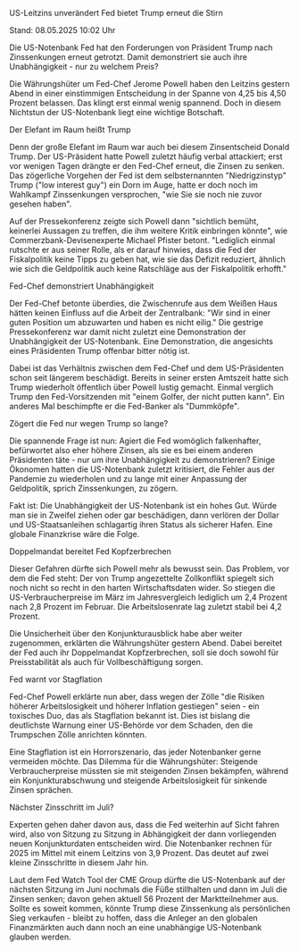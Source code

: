 
US-Leitzins unverändert
Fed bietet Trump erneut die Stirn


Stand: 08.05.2025 10:02 Uhr


Die US-Notenbank Fed hat den Forderungen von Präsident Trump nach Zinssenkungen erneut getrotzt. Damit demonstriert sie auch ihre Unabhängigkeit - nur zu welchem Preis? 



Die Währungshüter um Fed-Chef Jerome Powell haben den Leitzins gestern Abend in einer einstimmigen Entscheidung in der Spanne von 4,25 bis 4,50 Prozent belassen. Das klingt erst einmal wenig spannend. Doch in diesem Nichtstun der US-Notenbank liegt eine wichtige Botschaft.

Der Elefant im Raum heißt Trump


Denn der große Elefant im Raum war auch bei diesem Zinsentscheid Donald Trump. Der US-Präsident hatte Powell zuletzt häufig verbal attackiert; erst vor wenigen Tagen drängte er den Fed-Chef erneut, die Zinsen zu senken. Das zögerliche Vorgehen der Fed ist dem selbsternannten "Niedrigzinstyp" Trump ("low interest guy") ein Dorn im Auge, hatte er doch noch im Wahlkampf Zinssenkungen versprochen, "wie Sie sie noch nie zuvor gesehen haben".


Auf der Pressekonferenz zeigte sich Powell dann "sichtlich bemüht, keinerlei Aussagen zu treffen, die ihm weitere Kritik einbringen könnte", wie Commerzbank-Devisenexperte Michael Pfister betont. "Lediglich einmal rutschte er aus seiner Rolle, als er darauf hinwies, dass die Fed der Fiskalpolitik keine Tipps zu geben hat, wie sie das Defizit reduziert, ähnlich wie sich die Geldpolitik auch keine Ratschläge aus der Fiskalpolitik erhofft."

Fed-Chef demonstriert Unabhängigkeit


Der Fed-Chef betonte überdies, die Zwischenrufe aus dem Weißen Haus hätten keinen Einfluss auf die Arbeit der Zentralbank: "Wir sind in einer guten Position um abzuwarten und haben es nicht eilig." Die gestrige Pressekonferenz war damit nicht zuletzt eine Demonstration der Unabhängigkeit der US-Notenbank. Eine Demonstration, die angesichts eines Präsidenten Trump offenbar bitter nötig ist.


Dabei ist das Verhältnis zwischen dem Fed-Chef und dem US-Präsidenten schon seit längerem beschädigt. Bereits in seiner ersten Amtszeit hatte sich Trump wiederholt öffentlich über Powell lustig gemacht. Einmal verglich Trump den Fed-Vorsitzenden mit "einem Golfer, der nicht putten kann". Ein anderes Mal beschimpfte er die Fed-Banker als "Dummköpfe".

Zögert die Fed nur wegen Trump so lange?


Die spannende Frage ist nun: Agiert die Fed womöglich falkenhafter, befürwortet also eher höhere Zinsen, als sie es bei einem anderen Präsidenten täte - nur um ihre Unabhängigkeit zu demonstrieren? Einige Ökonomen hatten die US-Notenbank zuletzt kritisiert, die Fehler aus der Pandemie zu wiederholen und zu lange mit einer Anpassung der Geldpolitik, sprich Zinssenkungen, zu zögern.


Fakt ist: Die Unabhängigkeit der US-Notenbank ist ein hohes Gut. Würde man sie in Zweifel ziehen oder gar beschädigen, dann verlören der Dollar und US-Staatsanleihen schlagartig ihren Status als sicherer Hafen. Eine globale Finanzkrise wäre die Folge.

Doppelmandat bereitet Fed Kopfzerbrechen


Dieser Gefahren dürfte sich Powell mehr als bewusst sein. Das Problem, vor dem die Fed steht: Der von Trump angezettelte Zollkonflikt spiegelt sich noch nicht so recht in den harten Wirtschaftsdaten wider. So stiegen die US-Verbraucherpreise im März im Jahresvergleich lediglich um 2,4 Prozent nach 2,8 Prozent im Februar. Die Arbeitslosenrate lag zuletzt stabil bei 4,2 Prozent.


Die Unsicherheit über den Konjunkturausblick habe aber weiter zugenommen, erklärten die Währungshüter gestern Abend. Dabei bereitet der Fed auch ihr Doppelmandat Kopfzerbrechen, soll sie doch sowohl für Preisstabilität als auch für Vollbeschäftigung sorgen.

Fed warnt vor Stagflation


Fed-Chef Powell erklärte nun aber, dass wegen der Zölle "die Risiken höherer Arbeitslosigkeit und höherer Inflation gestiegen" seien - ein toxisches Duo, das als Stagflation bekannt ist. Dies ist bislang die deutlichste Warnung einer US-Behörde vor dem Schaden, den die Trumpschen Zölle anrichten könnten.


Eine Stagflation ist ein Horrorszenario, das jeder Notenbanker gerne vermeiden möchte. Das Dilemma für die Währungshüter: Steigende Verbraucherpreise müssten sie mit steigenden Zinsen bekämpfen, während ein Konjunkturabschwung und steigende Arbeitslosigkeit für sinkende Zinsen sprächen.

Nächster Zinsschritt im Juli?


Experten gehen daher davon aus, dass die Fed weiterhin auf Sicht fahren wird, also von Sitzung zu Sitzung in Abhängigkeit der dann vorliegenden neuen Konjunkturdaten entscheiden wird. Die Notenbanker rechnen für 2025 im Mittel mit einem Leitzins von 3,9 Prozent. Das deutet auf zwei kleine Zinsschritte in diesem Jahr hin.


Laut dem Fed Watch Tool der CME Group dürfte die US-Notenbank auf der nächsten Sitzung im Juni nochmals die Füße stillhalten und dann im Juli die Zinsen senken; davon gehen aktuell 56 Prozent der Marktteilnehmer aus. Sollte es soweit kommen, könnte Trump diese Zinssenkung als persönlichen Sieg verkaufen - bleibt zu hoffen, dass die Anleger an den globalen Finanzmärkten auch dann noch an eine unabhängige US-Notenbank glauben werden.

